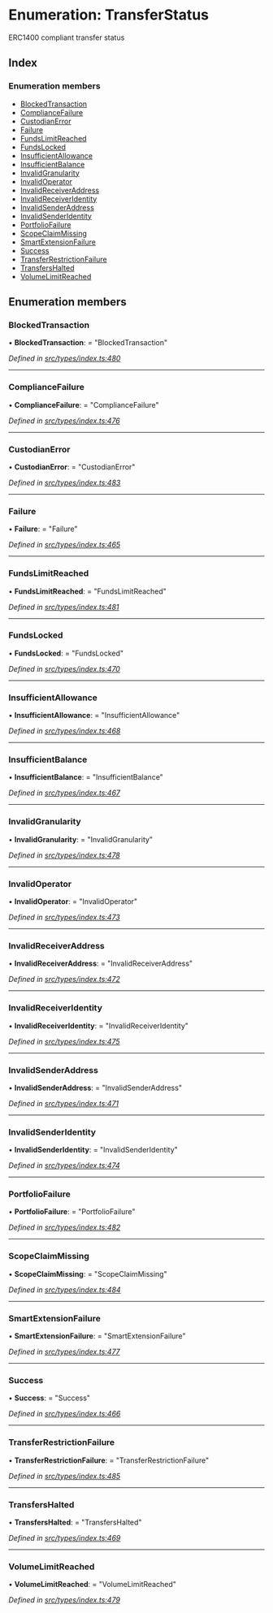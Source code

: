 # Enumeration: TransferStatus

ERC1400 compliant transfer status

## Index

### Enumeration members

* [BlockedTransaction](transferstatus.md#blockedtransaction)
* [ComplianceFailure](transferstatus.md#compliancefailure)
* [CustodianError](transferstatus.md#custodianerror)
* [Failure](transferstatus.md#failure)
* [FundsLimitReached](transferstatus.md#fundslimitreached)
* [FundsLocked](transferstatus.md#fundslocked)
* [InsufficientAllowance](transferstatus.md#insufficientallowance)
* [InsufficientBalance](transferstatus.md#insufficientbalance)
* [InvalidGranularity](transferstatus.md#invalidgranularity)
* [InvalidOperator](transferstatus.md#invalidoperator)
* [InvalidReceiverAddress](transferstatus.md#invalidreceiveraddress)
* [InvalidReceiverIdentity](transferstatus.md#invalidreceiveridentity)
* [InvalidSenderAddress](transferstatus.md#invalidsenderaddress)
* [InvalidSenderIdentity](transferstatus.md#invalidsenderidentity)
* [PortfolioFailure](transferstatus.md#portfoliofailure)
* [ScopeClaimMissing](transferstatus.md#scopeclaimmissing)
* [SmartExtensionFailure](transferstatus.md#smartextensionfailure)
* [Success](transferstatus.md#success)
* [TransferRestrictionFailure](transferstatus.md#transferrestrictionfailure)
* [TransfersHalted](transferstatus.md#transfershalted)
* [VolumeLimitReached](transferstatus.md#volumelimitreached)

## Enumeration members

###  BlockedTransaction

• **BlockedTransaction**: = "BlockedTransaction"

*Defined in [src/types/index.ts:480](https://github.com/PolymathNetwork/polymesh-sdk/blob/23062de4/src/types/index.ts#L480)*

___

###  ComplianceFailure

• **ComplianceFailure**: = "ComplianceFailure"

*Defined in [src/types/index.ts:476](https://github.com/PolymathNetwork/polymesh-sdk/blob/23062de4/src/types/index.ts#L476)*

___

###  CustodianError

• **CustodianError**: = "CustodianError"

*Defined in [src/types/index.ts:483](https://github.com/PolymathNetwork/polymesh-sdk/blob/23062de4/src/types/index.ts#L483)*

___

###  Failure

• **Failure**: = "Failure"

*Defined in [src/types/index.ts:465](https://github.com/PolymathNetwork/polymesh-sdk/blob/23062de4/src/types/index.ts#L465)*

___

###  FundsLimitReached

• **FundsLimitReached**: = "FundsLimitReached"

*Defined in [src/types/index.ts:481](https://github.com/PolymathNetwork/polymesh-sdk/blob/23062de4/src/types/index.ts#L481)*

___

###  FundsLocked

• **FundsLocked**: = "FundsLocked"

*Defined in [src/types/index.ts:470](https://github.com/PolymathNetwork/polymesh-sdk/blob/23062de4/src/types/index.ts#L470)*

___

###  InsufficientAllowance

• **InsufficientAllowance**: = "InsufficientAllowance"

*Defined in [src/types/index.ts:468](https://github.com/PolymathNetwork/polymesh-sdk/blob/23062de4/src/types/index.ts#L468)*

___

###  InsufficientBalance

• **InsufficientBalance**: = "InsufficientBalance"

*Defined in [src/types/index.ts:467](https://github.com/PolymathNetwork/polymesh-sdk/blob/23062de4/src/types/index.ts#L467)*

___

###  InvalidGranularity

• **InvalidGranularity**: = "InvalidGranularity"

*Defined in [src/types/index.ts:478](https://github.com/PolymathNetwork/polymesh-sdk/blob/23062de4/src/types/index.ts#L478)*

___

###  InvalidOperator

• **InvalidOperator**: = "InvalidOperator"

*Defined in [src/types/index.ts:473](https://github.com/PolymathNetwork/polymesh-sdk/blob/23062de4/src/types/index.ts#L473)*

___

###  InvalidReceiverAddress

• **InvalidReceiverAddress**: = "InvalidReceiverAddress"

*Defined in [src/types/index.ts:472](https://github.com/PolymathNetwork/polymesh-sdk/blob/23062de4/src/types/index.ts#L472)*

___

###  InvalidReceiverIdentity

• **InvalidReceiverIdentity**: = "InvalidReceiverIdentity"

*Defined in [src/types/index.ts:475](https://github.com/PolymathNetwork/polymesh-sdk/blob/23062de4/src/types/index.ts#L475)*

___

###  InvalidSenderAddress

• **InvalidSenderAddress**: = "InvalidSenderAddress"

*Defined in [src/types/index.ts:471](https://github.com/PolymathNetwork/polymesh-sdk/blob/23062de4/src/types/index.ts#L471)*

___

###  InvalidSenderIdentity

• **InvalidSenderIdentity**: = "InvalidSenderIdentity"

*Defined in [src/types/index.ts:474](https://github.com/PolymathNetwork/polymesh-sdk/blob/23062de4/src/types/index.ts#L474)*

___

###  PortfolioFailure

• **PortfolioFailure**: = "PortfolioFailure"

*Defined in [src/types/index.ts:482](https://github.com/PolymathNetwork/polymesh-sdk/blob/23062de4/src/types/index.ts#L482)*

___

###  ScopeClaimMissing

• **ScopeClaimMissing**: = "ScopeClaimMissing"

*Defined in [src/types/index.ts:484](https://github.com/PolymathNetwork/polymesh-sdk/blob/23062de4/src/types/index.ts#L484)*

___

###  SmartExtensionFailure

• **SmartExtensionFailure**: = "SmartExtensionFailure"

*Defined in [src/types/index.ts:477](https://github.com/PolymathNetwork/polymesh-sdk/blob/23062de4/src/types/index.ts#L477)*

___

###  Success

• **Success**: = "Success"

*Defined in [src/types/index.ts:466](https://github.com/PolymathNetwork/polymesh-sdk/blob/23062de4/src/types/index.ts#L466)*

___

###  TransferRestrictionFailure

• **TransferRestrictionFailure**: = "TransferRestrictionFailure"

*Defined in [src/types/index.ts:485](https://github.com/PolymathNetwork/polymesh-sdk/blob/23062de4/src/types/index.ts#L485)*

___

###  TransfersHalted

• **TransfersHalted**: = "TransfersHalted"

*Defined in [src/types/index.ts:469](https://github.com/PolymathNetwork/polymesh-sdk/blob/23062de4/src/types/index.ts#L469)*

___

###  VolumeLimitReached

• **VolumeLimitReached**: = "VolumeLimitReached"

*Defined in [src/types/index.ts:479](https://github.com/PolymathNetwork/polymesh-sdk/blob/23062de4/src/types/index.ts#L479)*
